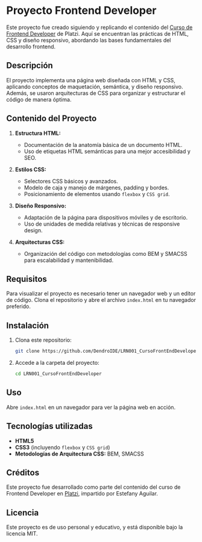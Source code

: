 
# Proyecto Frontend Developer

Este proyecto fue creado siguiendo y replicando el contenido del [Curso de Frontend Developer](https://platzi.com/cursos/frontend-developer/) de Platzi. Aquí se encuentran las prácticas de HTML, CSS y diseño responsivo, abordando las bases fundamentales del desarrollo frontend.

## Descripción

El proyecto implementa una página web diseñada con HTML y CSS, aplicando conceptos de maquetación, semántica, y diseño responsivo. Además, se usaron arquitecturas de CSS para organizar y estructurar el código de manera óptima.

## Contenido del Proyecto

1. **Estructura HTML:**
   - Documentación de la anatomía básica de un documento HTML.
   - Uso de etiquetas HTML semánticas para una mejor accesibilidad y SEO.

2. **Estilos CSS:**
   - Selectores CSS básicos y avanzados.
   - Modelo de caja y manejo de márgenes, padding y bordes.
   - Posicionamiento de elementos usando `flexbox` y `CSS grid`.

3. **Diseño Responsivo:**
   - Adaptación de la página para dispositivos móviles y de escritorio.
   - Uso de unidades de medida relativas y técnicas de responsive design.

4. **Arquitecturas CSS:**
   - Organización del código con metodologías como BEM y SMACSS para escalabilidad y mantenibilidad.

## Requisitos

Para visualizar el proyecto es necesario tener un navegador web y un editor de código. Clona el repositorio y abre el archivo `index.html` en tu navegador preferido.

## Instalación

1. Clona este repositorio:
   ```bash
   git clone https://github.com/DendroIDE/LRN001_CursoFrontEndDeveloper.git
   ```
2. Accede a la carpeta del proyecto:
   ```bash
   cd LRN001_CursoFrontEndDeveloper
   ```

## Uso

Abre `index.html` en un navegador para ver la página web en acción.

## Tecnologías utilizadas

- **HTML5**
- **CSS3** (incluyendo `flexbox` y `CSS grid`)
- **Metodologías de Arquitectura CSS:** BEM, SMACSS

## Créditos

Este proyecto fue desarrollado como parte del contenido del curso de Frontend Developer en [Platzi](https://platzi.com/cursos/frontend-developer/), impartido por Estefany Aguilar.

## Licencia

Este proyecto es de uso personal y educativo, y está disponible bajo la licencia MIT.

